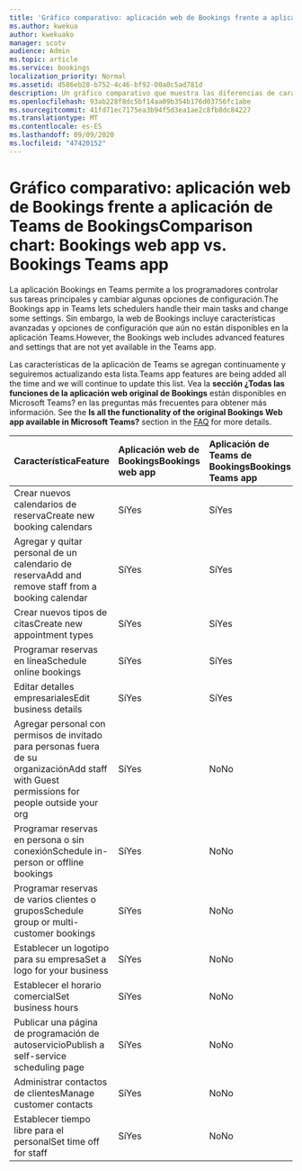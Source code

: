 ```yaml
---
title: 'Gráfico comparativo: aplicación web de Bookings frente a aplicación de Teams de Bookings'
ms.author: kwekua
author: kwekuako
manager: scotv
audience: Admin
ms.topic: article
ms.service: bookings
localization_priority: Normal
ms.assetid: d586eb28-b752-4c46-bf92-00a0c5ad781d
description: Un gráfico comparativo que muestra las diferencias de características entre la aplicación web de Bookings y la aplicación De Bookings Teams.
ms.openlocfilehash: 93ab228f8dc5bf14aa09b354b176d03756fc1abe
ms.sourcegitcommit: 41fd71ec7175ea3b94f5d3ea1ae2c8fb8dc84227
ms.translationtype: MT
ms.contentlocale: es-ES
ms.lasthandoff: 09/09/2020
ms.locfileid: "47420152"
---
```

# <a name="comparison-chart-bookings-web-app-vs-bookings-teams-app"></a><span data-ttu-id="99ad3-103">Gráfico comparativo: aplicación web de Bookings frente a aplicación de Teams de Bookings</span><span class="sxs-lookup"><span data-stu-id="99ad3-103">Comparison chart: Bookings web app vs. Bookings Teams app</span></span>

<span data-ttu-id="99ad3-104">La aplicación Bookings en Teams permite a los programadores controlar sus tareas principales y cambiar algunas opciones de configuración.</span><span class="sxs-lookup"><span data-stu-id="99ad3-104">The Bookings app in Teams lets schedulers handle their main tasks and change some settings.</span></span> <span data-ttu-id="99ad3-105">Sin embargo, la web de Bookings incluye características avanzadas y opciones de configuración que aún no están disponibles en la aplicación Teams.</span><span class="sxs-lookup"><span data-stu-id="99ad3-105">However, the Bookings web includes advanced features and settings that are not yet available in the Teams app.</span></span>

<span data-ttu-id="99ad3-106">Las características de la aplicación de Teams se agregan continuamente y seguiremos actualizando esta lista.</span><span class="sxs-lookup"><span data-stu-id="99ad3-106">Teams app features are being added all the time and we will continue to update this list.</span></span> <span data-ttu-id="99ad3-107">Vea la **sección ¿Todas las funciones de la aplicación web original de Bookings** están disponibles en Microsoft Teams? en las preguntas más frecuentes para obtener más información. [](bookings-faq.md)</span><span class="sxs-lookup"><span data-stu-id="99ad3-107">See the **Is all the functionality of the original Bookings Web app available in Microsoft Teams?** section in the [FAQ](bookings-faq.md) for more details.</span></span>

| <span data-ttu-id="99ad3-108">Característica</span><span class="sxs-lookup"><span data-stu-id="99ad3-108">Feature</span></span> | <span data-ttu-id="99ad3-109">Aplicación web de Bookings</span><span class="sxs-lookup"><span data-stu-id="99ad3-109">Bookings web app</span></span> | <span data-ttu-id="99ad3-110">Aplicación de Teams de Bookings</span><span class="sxs-lookup"><span data-stu-id="99ad3-110">Bookings Teams app</span></span> |
|:---|:---|:---|
| <span data-ttu-id="99ad3-111">Crear nuevos calendarios de reserva</span><span class="sxs-lookup"><span data-stu-id="99ad3-111">Create new booking calendars</span></span> | <span data-ttu-id="99ad3-112">Sí</span><span class="sxs-lookup"><span data-stu-id="99ad3-112">Yes</span></span> | <span data-ttu-id="99ad3-113">Sí</span><span class="sxs-lookup"><span data-stu-id="99ad3-113">Yes</span></span> |
| <span data-ttu-id="99ad3-114">Agregar y quitar personal de un calendario de reserva</span><span class="sxs-lookup"><span data-stu-id="99ad3-114">Add and remove staff from a booking calendar</span></span> | <span data-ttu-id="99ad3-115">Sí</span><span class="sxs-lookup"><span data-stu-id="99ad3-115">Yes</span></span> | <span data-ttu-id="99ad3-116">Sí</span><span class="sxs-lookup"><span data-stu-id="99ad3-116">Yes</span></span> |
| <span data-ttu-id="99ad3-117">Crear nuevos tipos de citas</span><span class="sxs-lookup"><span data-stu-id="99ad3-117">Create new appointment types</span></span> | <span data-ttu-id="99ad3-118">Sí</span><span class="sxs-lookup"><span data-stu-id="99ad3-118">Yes</span></span> | <span data-ttu-id="99ad3-119">Sí</span><span class="sxs-lookup"><span data-stu-id="99ad3-119">Yes</span></span> |
| <span data-ttu-id="99ad3-120">Programar reservas en línea</span><span class="sxs-lookup"><span data-stu-id="99ad3-120">Schedule online bookings</span></span> | <span data-ttu-id="99ad3-121">Sí</span><span class="sxs-lookup"><span data-stu-id="99ad3-121">Yes</span></span> | <span data-ttu-id="99ad3-122">Sí</span><span class="sxs-lookup"><span data-stu-id="99ad3-122">Yes</span></span> |
| <span data-ttu-id="99ad3-123">Editar detalles empresariales</span><span class="sxs-lookup"><span data-stu-id="99ad3-123">Edit business details</span></span> | <span data-ttu-id="99ad3-124">Sí</span><span class="sxs-lookup"><span data-stu-id="99ad3-124">Yes</span></span> | <span data-ttu-id="99ad3-125">Sí</span><span class="sxs-lookup"><span data-stu-id="99ad3-125">Yes</span></span> |
| <span data-ttu-id="99ad3-126">Agregar personal con permisos de invitado para personas fuera de su organización</span><span class="sxs-lookup"><span data-stu-id="99ad3-126">Add staff with Guest permissions for people outside your org</span></span> | <span data-ttu-id="99ad3-127">Sí</span><span class="sxs-lookup"><span data-stu-id="99ad3-127">Yes</span></span> | <span data-ttu-id="99ad3-128">No</span><span class="sxs-lookup"><span data-stu-id="99ad3-128">No</span></span> |
| <span data-ttu-id="99ad3-129">Programar reservas en persona o sin conexión</span><span class="sxs-lookup"><span data-stu-id="99ad3-129">Schedule in-person or offline bookings</span></span> | <span data-ttu-id="99ad3-130">Sí</span><span class="sxs-lookup"><span data-stu-id="99ad3-130">Yes</span></span> | <span data-ttu-id="99ad3-131">No</span><span class="sxs-lookup"><span data-stu-id="99ad3-131">No</span></span> |
| <span data-ttu-id="99ad3-132">Programar reservas de varios clientes o grupos</span><span class="sxs-lookup"><span data-stu-id="99ad3-132">Schedule group or multi-customer bookings</span></span> | <span data-ttu-id="99ad3-133">Sí</span><span class="sxs-lookup"><span data-stu-id="99ad3-133">Yes</span></span> | <span data-ttu-id="99ad3-134">No</span><span class="sxs-lookup"><span data-stu-id="99ad3-134">No</span></span> |
| <span data-ttu-id="99ad3-135">Establecer un logotipo para su empresa</span><span class="sxs-lookup"><span data-stu-id="99ad3-135">Set a logo for your business</span></span> | <span data-ttu-id="99ad3-136">Sí</span><span class="sxs-lookup"><span data-stu-id="99ad3-136">Yes</span></span> | <span data-ttu-id="99ad3-137">No</span><span class="sxs-lookup"><span data-stu-id="99ad3-137">No</span></span> |
| <span data-ttu-id="99ad3-138">Establecer el horario comercial</span><span class="sxs-lookup"><span data-stu-id="99ad3-138">Set business hours</span></span> | <span data-ttu-id="99ad3-139">Sí</span><span class="sxs-lookup"><span data-stu-id="99ad3-139">Yes</span></span> | <span data-ttu-id="99ad3-140">No</span><span class="sxs-lookup"><span data-stu-id="99ad3-140">No</span></span> |
| <span data-ttu-id="99ad3-141">Publicar una página de programación de autoservicio</span><span class="sxs-lookup"><span data-stu-id="99ad3-141">Publish a self-service scheduling page</span></span> | <span data-ttu-id="99ad3-142">Sí</span><span class="sxs-lookup"><span data-stu-id="99ad3-142">Yes</span></span> | <span data-ttu-id="99ad3-143">No</span><span class="sxs-lookup"><span data-stu-id="99ad3-143">No</span></span> |
| <span data-ttu-id="99ad3-144">Administrar contactos de clientes</span><span class="sxs-lookup"><span data-stu-id="99ad3-144">Manage customer contacts</span></span> | <span data-ttu-id="99ad3-145">Sí</span><span class="sxs-lookup"><span data-stu-id="99ad3-145">Yes</span></span> | <span data-ttu-id="99ad3-146">No</span><span class="sxs-lookup"><span data-stu-id="99ad3-146">No</span></span> |
| <span data-ttu-id="99ad3-147">Establecer tiempo libre para el personal</span><span class="sxs-lookup"><span data-stu-id="99ad3-147">Set time off for staff</span></span> | <span data-ttu-id="99ad3-148">Sí</span><span class="sxs-lookup"><span data-stu-id="99ad3-148">Yes</span></span> | <span data-ttu-id="99ad3-149">No</span><span class="sxs-lookup"><span data-stu-id="99ad3-149">No</span></span> |
